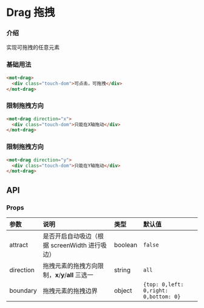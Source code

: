 # Drag 拖拽

### 介绍

实现可拖拽的任意元素

### 基础用法

```html
<mot-drag>
  <div class="touch-dom">可点击，可拖拽</div>
</mot-drag>
```

### 限制拖拽方向

```html
<mot-drag direction="x">
  <div class="touch-dom">只能在X轴拖动</div>
</mot-drag>
```

### 限制拖拽方向

```html
<mot-drag direction="y">
  <div class="touch-dom">只能在Y轴拖动</div>
</mot-drag>
```

## API

### Props

| 参数      | 说明                                               | 类型    | 默认值                                |
| :-------- | :------------------------------------------------- | :------ | :------------------------------------ |
| attract   | 是否开启自动吸边（根据 screenWidth 进行吸边）      | boolean | `false`                               |
| direction | 拖拽元素的拖拽方向限制，**x**/**y**/**all** 三选一 | string  | `all`                                 |
| boundary  | 拖拽元素的拖拽边界                                 | object  | `{top: 0,left: 0,right: 0,bottom: 0}` |
